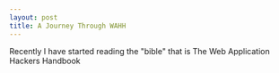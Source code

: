 ```yaml
---
layout: post
title: A Journey Through WAHH
---
```


Recently I have started reading the "bible" that is The Web Application Hackers Handbook 
